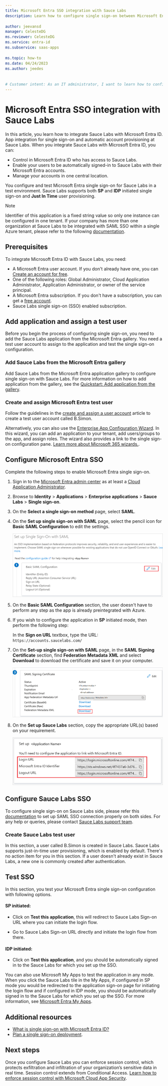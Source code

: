 ```yaml
---
title: Microsoft Entra SSO integration with Sauce Labs
description: Learn how to configure single sign-on between Microsoft Entra ID and Sauce Labs.

author: jeevansd
manager: CelesteDG
ms.reviewer: CelesteDG
ms.service: entra-id
ms.subservice: saas-apps

ms.topic: how-to
ms.date: 04/24/2023
ms.author: jeedes


# Customer intent: As an IT administrator, I want to learn how to configure single sign-on between Microsoft Entra ID and Sauce Labs so that I can control who has access to Sauce Labs, enable automatic sign-in with Microsoft Entra accounts, and manage my accounts in one central location.
---
```


# Microsoft Entra SSO integration with Sauce Labs

In this article, you learn how to integrate Sauce Labs with Microsoft Entra ID. App integration for single sign-on and automatic account provisioning at Sauce Labs. When you integrate Sauce Labs with Microsoft Entra ID, you can:

* Control in Microsoft Entra ID who has access to Sauce Labs.
* Enable your users to be automatically signed-in to Sauce Labs with their Microsoft Entra accounts.
* Manage your accounts in one central location.

You configure and test Microsoft Entra single sign-on for Sauce Labs in a test environment. Sauce Labs supports both **SP** and **IDP** initiated single sign-on and **Just In Time** user provisioning.

> [!NOTE]
> Identifier of this application is a fixed string value so only one instance can be configured in one tenant. If your company has more than one organization at Sauce Labs to be integrated with SAML SSO within a single Azure tenant, please refer to the following [documentation](https://docs.saucelabs.com/basics/sso/setting-up-sso-special-cases/#single-identity-provider-and-multiple-organizations-at-sauce-labs).

## Prerequisites

To integrate Microsoft Entra ID with Sauce Labs, you need:

* A Microsoft Entra user account. If you don't already have one, you can [Create an account for free](https://azure.microsoft.com/free/?WT.mc_id=A261C142F).
* One of the following roles: Global Administrator, Cloud Application Administrator, Application Administrator, or owner of the service principal.
* A Microsoft Entra subscription. If you don't have a subscription, you can get a [free account](https://azure.microsoft.com/free/).
* Sauce Labs single sign-on (SSO) enabled subscription.

## Add application and assign a test user

Before you begin the process of configuring single sign-on, you need to add the Sauce Labs application from the Microsoft Entra gallery. You need a test user account to assign to the application and test the single sign-on configuration.

<a name='add-sauce-labs-from-the-azure-ad-gallery'></a>

### Add Sauce Labs from the Microsoft Entra gallery

Add Sauce Labs from the Microsoft Entra application gallery to configure single sign-on with Sauce Labs. For more information on how to add application from the gallery, see the [Quickstart: Add application from the gallery](~/identity/enterprise-apps/add-application-portal.md).

<a name='create-and-assign-azure-ad-test-user'></a>

### Create and assign Microsoft Entra test user

Follow the guidelines in the [create and assign a user account](~/identity/enterprise-apps/add-application-portal-assign-users.md) article to create a test user account called B.Simon.

Alternatively, you can also use the [Enterprise App Configuration Wizard](https://portal.office.com/AdminPortal/home?Q=Docs#/azureadappintegration). In this wizard, you can add an application to your tenant, add users/groups to the app, and assign roles. The wizard also provides a link to the single sign-on configuration pane. [Learn more about Microsoft 365 wizards.](/microsoft-365/admin/misc/azure-ad-setup-guides). 

<a name='configure-azure-ad-sso'></a>

## Configure Microsoft Entra SSO

Complete the following steps to enable Microsoft Entra single sign-on.

1. Sign in to the [Microsoft Entra admin center](https://entra.microsoft.com) as at least a [Cloud Application Administrator](~/identity/role-based-access-control/permissions-reference.md#cloud-application-administrator).
1. Browse to **Identity** > **Applications** > **Enterprise applications** > **Sauce Labs** > **Single sign-on**.
1. On the **Select a single sign-on method** page, select **SAML**.
1. On the **Set up single sign-on with SAML** page, select the pencil icon for **Basic SAML Configuration** to edit the settings.

   ![Screenshot shows how to edit Basic SAML Configuration.](common/edit-urls.png "Basic Configuration")

1. On the **Basic SAML Configuration** section, the user doesn't have to perform any step as the app is already preintegrated with Azure.

1. If you wish to configure the application in **SP** initiated mode, then perform the following step:

    In the **Sign on URL** textbox, type the URL:
    `https://accounts.saucelabs.com/`

1. On the **Set-up single sign-on with SAML** page, in the **SAML Signing Certificate** section,  find **Federation Metadata XML** and select **Download** to download the certificate and save it on your computer.

    ![Screenshot shows the Certificate download link.](common/metadataxml.png "Certificate")

1. On the **Set up Sauce Labs** section, copy the appropriate URL(s) based on your requirement.

	![Screenshot shows to copy configuration appropriate URL.](common/copy-configuration-urls.png "Metadata")

## Configure Sauce Labs SSO

To configure single sign-on on Sauce Labs side, please refer this [documentation](https://docs.saucelabs.com/basics/sso/setting-up-sso/#integrating-with-sauce-labs-service-provider) to set up SAML SSO connection properly on both sides. For any help or queries, please contact [Sauce Labs support team](mailto:support@saucelabs.com).

### Create Sauce Labs test user

In this section, a user called B.Simon is created in Sauce Labs. Sauce Labs supports just-in-time user provisioning, which is enabled by default. There's no action item for you in this section. If a user doesn't already exist in Sauce Labs, a new one is commonly created after authentication.

## Test SSO 

In this section, you test your Microsoft Entra single sign-on configuration with following options. 

#### SP initiated:

* Click on **Test this application**, this will redirect to Sauce Labs Sign-on URL where you can initiate the login flow.  

* Go to Sauce Labs Sign-on URL directly and initiate the login flow from there.

#### IDP initiated:

* Click on **Test this application**, and you should be automatically signed in to the Sauce Labs for which you set up the SSO. 

You can also use Microsoft My Apps to test the application in any mode. When you click the Sauce Labs tile in the My Apps, if configured in SP mode you would be redirected to the application sign-on page for initiating the login flow and if configured in IDP mode, you should be automatically signed in to the Sauce Labs for which you set up the SSO. For more information, see [Microsoft Entra My Apps](/azure/active-directory/manage-apps/end-user-experiences#azure-ad-my-apps).

## Additional resources

* [What is single sign-on with Microsoft Entra ID?](~/identity/enterprise-apps/what-is-single-sign-on.md)
* [Plan a single sign-on deployment](~/identity/enterprise-apps/plan-sso-deployment.md).

## Next steps

Once you configure Sauce Labs you can enforce session control, which protects exfiltration and infiltration of your organization’s sensitive data in real time. Session control extends from Conditional Access. [Learn how to enforce session control with Microsoft Cloud App Security](/cloud-app-security/proxy-deployment-aad).
